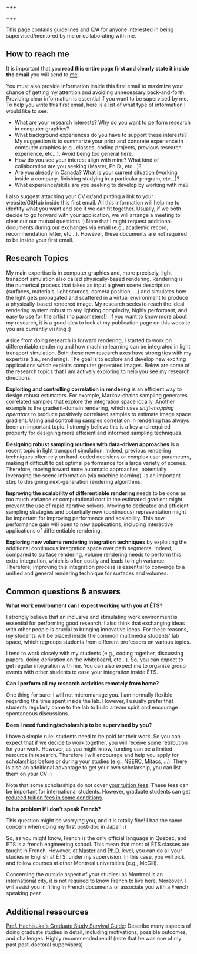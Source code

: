 +++

+++

This page contains guidelines and Q/A for anyone interested in being supervised/mentored by me or collaborating with me. 

## How to reach me

It is important that you **read this entire page first and clearly state it inside the email** you will send to [me](emailto:adrien.gruson@etsmtl.ca). 

You must also provide information inside this first email to maximize your chance of getting my attention and avoiding unnecessary back-and-forth. Providing clear information is essential if you want to be supervised by me. To help you write this first email, here is a list of what type of information I would like to see:
* What are your research interests? Why do you want to perform research in computer graphics?   
* What background experiences do you have to support these interests? My suggestion is to summarize your prior and concrete experience in computer graphics (e.g., classes, coding projects, previous research experience,  etc...). Avoid being too general here. 
* How do you see your interest align with mine? What kind of collaboration are you seeking (Master, Ph.D., etc...)?
* Are you already in Canada? What is your current situation (working inside a company, finishing studying in a particular program, etc...)?
* What experience/skills are you seeking to develop by working with me?

I also suggest attaching your CV or/and putting a link to your website/GitHub inside this first email. All this information will help me to identify what you want and see if we can fit together. Usually, if we both decide to go forward with your application, we will arrange a meeting to clear out our mutual questions :) Note that I might request additional documents during our exchanges via email (e.g., academic record, recommendation letter, etc...). However, these documents are not required to be inside your first email. 

## Research Topics

My main expertise is in computer graphics and, more precisely, light transport simulation also called physically-based rendering. Rendering is the numerical process that takes as input a given scene description (surfaces, materials, light sources, camera position, ...) and simulates how the light gets propagated and scattered in a virtual environment to produce a physically-based rendered image. My research seeks to reach the ideal rendering system robust to any lighting complexity, highly performant, and easy to use for the artist (no parameters!). If you want to know more about my research, it is a good idea to look at my publication page on this website you are currently visiting :) 
 
Aside from doing research in forward rendering, I started to work on differentiable rendering and how machine learning can be integrated in light transport simulation. Both these new research axes have strong ties with my expertise (i.e., rendering). The goal is to explore and develop new exciting  applications which exploits computer generated images. Below are some of the research topics that I am actively exploring to help you see my research directions.

**Exploiting and controlling correlation in rendering**  is an efficient way to design robust estimators. For example, Markov-chains sampling generates correlated samples that explore the integration space locally. Another example is the gradient-domain rendering, which uses *shift-mapping operators* to produce positively correlated samples to estimate image space gradient. Using and controlling samples correlation in rendering has always been an important topic. I strongly believe this is a key and required property for designing more efficient and informed sampling techniques. 

**Designing robust sampling routines with data-driven approaches** is a recent topic in light transport simulation. Indeed, previous rendering techniques often rely on hard-coded decisions or complex user parameters, making it difficult to get optimal performance for a large variety of scenes. Therefore, moving toward more automatic approaches, potentially leveraging the scene information (via machine learning), is an important step to designing next-generation rendering algorithms.

**Improving the scalability of differentiable rendering** needs to be done as too much variance or computational cost in the estimated gradient might prevent the use of rapid iterative solvers. Moving to dedicated and efficient sampling strategies and potentially new (continuous) representation might be important for improving performance and scalability. This new performance gain will open to new applications, including interactive applications of differentiable rendering.

**Exploring new volume rendering integration techniques** by exploiting the additional continuous integration space over path segments. Indeed, compared to surface rendering, volume rendering needs to perform this extra integration, which is often costly and leads to high variance. Therefore, improving this integration process is essential to converge to a unified and general rendering technique for surfaces and volumes. 

## Common questions & answers

**What work environment can I expect working with you at ÉTS?**

I strongly believe that an inclusive and stimulating work environment is essential for performing good research. I also think that exchanging ideas with other people is crucial to bringing innovative ideas. For these reasons, my students will be placed inside the common multimedia students' lab space, which regroups students from different professors on various topics. 

I tend to work closely with my students (e.g., coding together, discussing papers, doing derivation on the whiteboard, etc...). So, you can expect to get regular integration with me.  You can also expect me to organize group events with other students to ease your integration inside ÉTS.

**Can I perform all my research activities remotely from home?**

One thing for sure: I will not micromanage you. I am normally flexible regarding the time spent inside the lab. However, I usually prefer that students regularly come to the lab to build a team spirit and encourage spontaneous discussions. 

**Does I need funding/scholarship to be supervised by you?**

I have a simple rule: students need to be paid for their work. So you can expect that if we decide to work together, you will receive some retribution for your work. However, as you might know, funding can be a limited resource in research. Therefore I will encourage and help you apply for scholarships before or during your studies (e.g., NSERC, Mitacs, ...). There is also an additional advantage to get your own scholarship, you can list them on your CV :) 

Note that some scholarships do not cover [your tuition fees](https://www.etsmtl.ca/en/studies/tuition-fees-ets). These fees can be important for international students. However, graduate students can get [reduced tuition fees in some conditions](https://www.etsmtl.ca/en/ets/bourses/exemptions-from-additional-tuition-fees).  

**Is it a problem if I don't speak French?**

This question might be worrying you, and it is totally fine! I had the same concern when doing my first post-doc in Japan :)

So, as you might know, French is the only official language in Quebec, and ÉTS is a french engineering school. This mean that most of ÉTS classes are taught in French. However, at [Master](https://www.etsmtl.ca/en/studies/Graduate-Programs/Master-Engineering-Information-Technology#Master's-Degree-with-Thesis-(research-profile)M.A.Sc.-) and [Ph.D.](https://www.etsmtl.ca/en/studies/PhD-Program/doctorate-engineering-ets) level, you can do all your studies in English at ÉTS, under my supervision. In this case, you will pick and follow courses at other Montreal universities (e.g., McGill).  

Concerning the outside aspect of your studies: as Montreal is an international city, it is not required to know French to live here. Moreover, I will assist you in filling in French documents or associate you with a French speaking peer. 

## Additional ressources

[Prof. Hachisuka's Graduate Study Survival Guide](https://cs.uwaterloo.ca/~thachisu/survival.pdf): Describe many aspects of doing graduate studies in detail, including motivations, possible outcomes, and challenges. Highly recommended read! (note that he was one of my past post-doctoral supervisors)